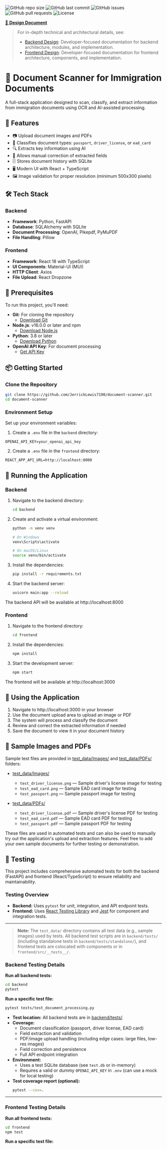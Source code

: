 <!-- Badges -->
![GitHub repo size](https://img.shields.io/github/repo-size/JerrickLewis7190/document-scanner)
![GitHub last commit](https://img.shields.io/github/last-commit/JerrickLewis7190/document-scanner)
![GitHub issues](https://img.shields.io/github/issues/JerrickLewis7190/document-scanner)
![GitHub pull requests](https://img.shields.io/github/issues-pr/JerrickLewis7190/document-scanner)
![License](https://img.shields.io/github/license/JerrickLewis7190/document-scanner)
<!-- Uncomment and update these if you set up CI or coverage -->
<!-- ![Build Status](https://github.com/JerrickLewis7190/document-scanner/actions/workflows/ci.yml/badge.svg) -->
<!-- ![Coverage Status](https://coveralls.io/repos/github/JerrickLewis7190/document-scanner/badge.svg?branch=main) -->

[📄 **Design Document**](./docs/Document%20Scanner%20Design.md)

> For in-depth technical and architectural details, see:
> - [Backend Design](./docs/Backend%20Design.md): Developer-focused documentation for backend architecture, modules, and implementation.
> - [Frontend Design](./docs/Frontend%20Design.md): Developer-focused documentation for frontend architecture, components, and implementation.

# 📄 Document Scanner for Immigration Documents

A full-stack application designed to scan, classify, and extract information from immigration documents using OCR and AI-assisted processing.

## 🚀 Features

- 📷 Upload document images and PDFs
- 🧠 Classifies document types: `passport`, `driver_license`, or `ead_card`
- 🔍 Extracts key information using AI
- 📝 Allows manual correction of extracted fields
- 🗄️ Stores document history with SQLite
- 🖥️ Modern UI with React + TypeScript
- 🖼️ Image validation for proper resolution (minimum 500x300 pixels)

## 🛠️ Tech Stack

### Backend
- **Framework**: Python, FastAPI
- **Database**: SQLAlchemy with SQLite
- **Document Processing**: OpenAI, Pikepdf, PyMuPDF
- **File Handling**: Pillow

### Frontend
- **Framework**: React 18 with TypeScript
- **UI Components**: Material-UI (MUI)
- **HTTP Client**: Axios
- **File Upload**: React Dropzone

## 🧰 Prerequisites

To run this project, you'll need:

- **Git**: For cloning the repository
  - [Download Git](https://git-scm.com/downloads)
- **Node.js**: v16.0.0 or later and npm
  - [Download Node.js](https://nodejs.org/en/download/)
- **Python**: 3.8 or later
  - [Download Python](https://www.python.org/downloads/)
- **OpenAI API Key**: For document processing
  - [Get API Key](https://platform.openai.com/account/api-keys)

## 📦 Getting Started

### Clone the Repository

```bash
git clone https://github.com/JerrickLewis7190/document-scanner.git
cd document-scanner
```

### Environment Setup

Set up your environment variables:

1. Create a `.env` file in the `backend` directory:
```
OPENAI_API_KEY=your_openai_api_key
```

2. Create a `.env` file in the `frontend` directory:
```
REACT_APP_API_URL=http://localhost:8000
```

## 🚀 Running the Application

### Backend

1. Navigate to the backend directory:
   ```bash
   cd backend
   ```

2. Create and activate a virtual environment:
   ```bash
   python -m venv venv
   
   # On Windows
   venv\Scripts\activate
   
   # On macOS/Linux
   source venv/bin/activate
   ```

3. Install the dependencies:
   ```bash
   pip install -r requirements.txt
   ```

4. Start the backend server:
   ```bash
   uvicorn main:app --reload
   ```

The backend API will be available at http://localhost:8000

### Frontend

1. Navigate to the frontend directory:
   ```bash
   cd frontend
   ```

2. Install the dependencies:
   ```bash
   npm install
   ```

3. Start the development server:
   ```bash
   npm start
   ```

The frontend will be available at http://localhost:3000

## 📱 Using the Application

1. Navigate to http://localhost:3000 in your browser
2. Use the document upload area to upload an image or PDF
3. The system will process and classify the document
4. Review and correct the extracted information if needed
5. Save the document to view it in your document history

## 📁 Sample Images and PDFs

Sample test files are provided in [test_data/Images/](./test_data/Images/) and [test_data/PDFs/](./test_data/PDFs/) folders:

- [test_data/Images/](./test_data/Images/)
  - `test_driver_license.png` — Sample driver's license image for testing
  - `test_ead_card.png` — Sample EAD card image for testing
  - `test_passport.png` — Sample passport image for testing

- [test_data/PDFs/](./test_data/PDFs/)
  - `test_driver_license.pdf` — Sample driver's license PDF for testing
  - `test_ead_card.pdf` — Sample EAD card PDF for testing
  - `test_passport.pdf` — Sample passport PDF for testing

These files are used in automated tests and can also be used to manually try out the application's upload and extraction features. Feel free to add your own sample documents for further testing or demonstration.

## 🧪 Testing

This project includes comprehensive automated tests for both the backend (FastAPI) and frontend (React/TypeScript) to ensure reliability and maintainability.

### Testing Overview
- **Backend:** Uses `pytest` for unit, integration, and API endpoint tests.
- **Frontend:** Uses [React Testing Library](https://testing-library.com/docs/react-testing-library/intro/) and [Jest](https://jestjs.io/) for component and integration tests.

---

> **Note:** The `test_data/` directory contains all test data (e.g., sample images) used by tests. All backend test scripts are in `backend/tests/` (including standalone tests in `backend/tests/standalone/`), and frontend tests are colocated with components or in `frontend/src/__tests__/`.

### Backend Testing Details

**Run all backend tests:**
```bash
cd backend
pytest
```

**Run a specific test file:**
```bash
pytest tests/test_document_processing.py
```

- **Test location:** All backend tests are in [backend/tests/](./backend/tests/).
- **Coverage:**
  - Document classification (passport, driver license, EAD card)
  - Field extraction and validation
  - PDF/image upload handling (including edge cases: large files, low-res images)
  - Field correction and persistence
  - Full API endpoint integration
- **Environment:**
  - Uses a test SQLite database (see `test.db` or in-memory)
  - Requires a valid or dummy `OPENAI_API_KEY` in `.env` (can use a mock for local testing)
- **Test coverage report (optional):**
  ```bash
  pytest --cov=.
  ```

---

### Frontend Testing Details

**Run all frontend tests:**
```bash
cd frontend
npm test
```

**Run a specific test file:**
```